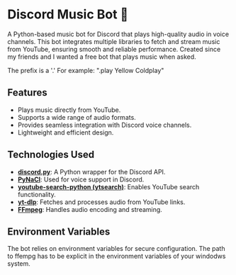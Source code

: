# Discord Music Bot 🎵

A Python-based music bot for Discord that plays high-quality audio in voice channels. This bot integrates multiple libraries to fetch and stream music from YouTube, ensuring smooth and reliable performance. Created since my friends and I wanted a free bot that plays music when asked.

The prefix is a '.' For example: ".play Yellow Coldplay"

## Features
- Plays music directly from YouTube.
- Supports a wide range of audio formats.
- Provides seamless integration with Discord voice channels.
- Lightweight and efficient design.

## Technologies Used
- **[discord.py](https://github.com/Rapptz/discord.py)**: A Python wrapper for the Discord API.
- **[PyNaCl](https://github.com/pyca/pynacl)**: Used for voice support in Discord.
- **[youtube-search-python (ytsearch)](https://github.com/alexmercerind/youtube-search-python)**: Enables YouTube search functionality.
- **[yt-dlp](https://github.com/yt-dlp/yt-dlp)**: Fetches and processes audio from YouTube links.
- **[FFmpeg](https://ffmpeg.org/)**: Handles audio encoding and streaming.

## Environment Variables
The bot relies on environment variables for secure configuration. The path to ffempg has to be explicit in the environment variables of your windodws system.
